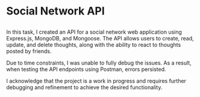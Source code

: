 # Social Network API


##
In this task, I created an API for a social network web application using Express.js, MongoDB, and Mongoose. The API allows users to create, read, update, and delete thoughts, along with the ability to react to thoughts posted by friends.

Due to time constraints, I was unable to fully debug the issues. As a result, when testing the API endpoints using Postman, errors persisted.

I acknowledge that the project is a work in progress and requires further debugging and refinement to achieve the desired functionality.
